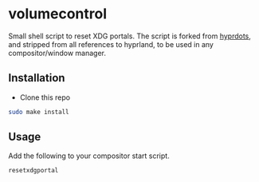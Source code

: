 # volumecontrol

Small shell script to reset XDG portals. The script is forked from
[hyprdots](https://github.com/prasanthrangan/hyprdots), and stripped from all
references to hyprland, to be used in any compositor/window manager.

## Installation

- Clone this repo

```bash
sudo make install
```

## Usage

Add the following to your compositor start script.

```bash
resetxdgportal
```
